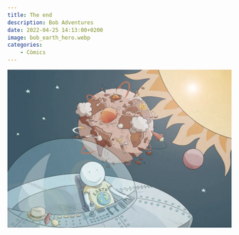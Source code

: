 ```yaml
---
title: The end
description: Bob Adventures
date: 2022-04-25 14:13:00+0200
image: bob_earth_hero.webp
categories: 
    - Còmics
---
```


![](bob_earth.webp)
